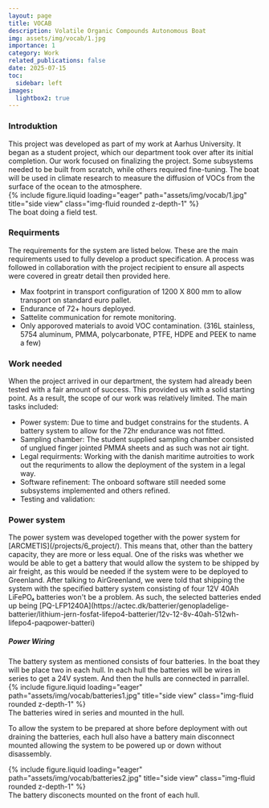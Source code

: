 ```yaml
---
layout: page
title: VOCAB
description: Volatile Organic Compounds Autonomous Boat
img: assets/img/vocab/1.jpg
importance: 1
category: Work
related_publications: false
date: 2025-07-15
toc:
  sidebar: left
images:
  lightbox2: true
---
```



<h3>Introduktion</h3>
This project was developed as part of my work at Aarhus University. It began as a student project, which our department took over after its initial completion. Our work focused on finalizing the project. Some subsystems needed to be built from scratch, while others required fine-tuning. The boat will be used in climate research to measure the diffusion of VOCs from the surface of the ocean to the atmosphere.
<div class="row">
    <div class="col-sm mt-3 mt-md-0">
        {% include figure.liquid loading="eager" path="assets/img/vocab/1.jpg" title="side view" class="img-fluid rounded z-depth-1" %}
    </div>
</div>
<div class="caption">
    The boat doing a field test. 
</div>

<h3>Requirments</h3>
The requirements for the system are listed below. These are the main requirements used to fully develop a product specification. A process was followed in collaboration with the project recipient to ensure all aspects were covered in greatr detail then provided here.

- Max footprint in transport configuration of 1200 X 800 mm to allow transport on standard euro pallet.
- Endurance of 72+ hours deployed. 
- Sattelite communication for remote monitoring.
- Only apporoved materials to avoid VOC contamination. (316L stainless, 5754 aluminum, PMMA, polycarbonate, PTFE, HDPE and PEEK to name a few)

<h3>Work needed</h3>
When the project arrived in our department, the system had already been tested with a fair amount of success. This provided us with a solid starting point. As a result, the scope of our work was relatively limited. The main tasks included:

- Power system: Due to time and budget constrains for the students. A battery system to allow for the 72hr endurance was not fitted.
- Sampling chamber: The student supplied sampling chamber consisted of unglued finger jointed PMMA sheets and as such was not air tight. 
- Legal requirments: Working with the danish maritime autroities to work out the requriments to allow the deployment of the system in a legal way.
- Software refinement: The onboard software still needed some subsystems implemented and others refined. 
- Testing and validation: 


<h3>Power system</h3>
The power system was developed together with the power system for [ARCMETIS](/projects/6_project/). This means that, other than the battery capacity, they are more or less equal. One of the risks was whether we would be able to get a battery that would allow the system to be shipped by air freight, as this would be needed if the system were to be deployed to Greenland. After talking to AirGreenland, we were told that shipping the system with the specified battery system consisting of four 12V 40Ah LiFePO₄ batteries won't be a problem. As such, the selected batteries ended up being [PQ-LFP1240A](https://actec.dk/batterier/genopladelige-batterier/lithium-jern-fosfat-lifepo4-batterier/12v-12-8v-40ah-512wh-lifepo4-paqpower-batteri)

<h5>Power Wiring</h5>
The battery system as mentioned consists of four batteries. In the boat they will be place two in each hull. In each hull the batteries will be wires in series to get a 24V system. And then the hulls are connected in parrallel. 

<div class="row">
    <div class="col-sm mt-3 mt-md-0">
        {% include figure.liquid loading="eager" path="assets/img/vocab/batteries1.jpg" title="side view" class="img-fluid rounded z-depth-1" %}
    </div>
</div>
<div class="caption">
    The batteries wired in series and mounted in the hull. 
</div>

To allow the system to be prepared at shore before deployment with out draining the batteries, each hull also have a battery main disconnect mounted allowing the system to be powered up or down without disassembly.

<div class="row">
    <div class="col-sm mt-3 mt-md-0">
        {% include figure.liquid loading="eager" path="assets/img/vocab/batteries2.jpg" title="side view" class="img-fluid rounded z-depth-1" %}
    </div>
</div>
<div class="caption">
    The battery disconects mounted on the front of each hull. 
</div>

